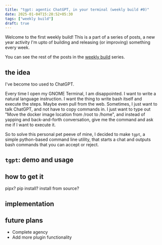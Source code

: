 ```yaml
---
title: "tgpt: agentic ChatGPT, in your terminal (weekly build #0)"
date: 2025-01-04T15:28:52+05:30
tags: ["weekly build"]
draft: true
---
```


Welcome to the first weekly build! This is a part of a series of posts, a new year activity I'm upto of building and releasing (or improving) something every week.

You can see the rest of the posts in the [weekly build](/tags/weekly-build/) series.

## the idea

I've become too used to ChatGPT.

Every time I open my GNOME Terminal, I am disappointed. I want to write a natural language instruction. I want the thing to write bash itself and execute the steps. Maybe even pull from the web. Sometimes, I just want to talk ChatGPT, and not have to copy commands in. I just want to type out "Move the docker image location from /root to /home", and instead of yapping and back-and-forth conversation, give me the command and ask me if I want to execute it.

So to solve this personal pet peeve of mine, I decided to make `tgpt`, a simple python-based command line utility, that starts a chat and outputs bash commands that you can accept or reject.

## `tgpt`: demo and usage

## how to get it
pipx? pip install? install from source?

## implementation

## future plans

- Complete agency
- Add more plugin functionality

